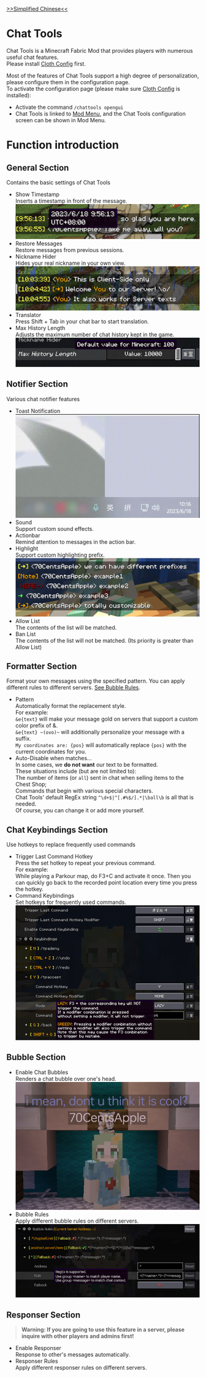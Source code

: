 [>>Simplified Chinese<<](README.md)

# Chat Tools
Chat Tools is a Minecraft Fabric Mod that provides players with numerous useful chat features.  
Please install [Cloth Config](https://modrinth.com/mod/cloth-config) first.

Most of the features of Chat Tools support a high degree of personalization, please configure them in the configuration page.  
To activate the configuration page (please make sure [Cloth Config](https://modrinth.com/mod/cloth-config) is installed):
- Activate the command `/chattools opengui`
- Chat Tools is linked to [Mod Menu](https://modrinth.com/mod/modmenu), and the Chat Tools configuration screen can be shown in Mod Menu.

# Function introduction
## General Section
Contains the basic settings of Chat Tools
- Show Timestamp  
Inserts a timestamp in front of the message.  
![Timestamp](<images/Timestamp.png>)
- Restore Messages  
Restore messages from previous sessions.
- Nickname Hider  
Hides your real nickname in your own view.  
![Nickname Hider](<images/Nickname Hider.png>)
- Translator  
Press Shift + Tab in your chat bar to start translation.
- Max History Length  
Adjusts the maximum number of chat history kept in the game.  
![Max History Length](<images/Max History Length.png>)

## Notifier Section
Various chat notifier features
- Toast Notification  
![Toast](<images/Toast.gif>)
- Sound  
Support custom sound effects.
- Actionbar  
Remind attention to messages in the action bar.
- Highlight  
Support custom highlighting prefix.  
![Highlight Function](<images/Highlight Function.png>)
- Allow List  
The contents of the list will be matched.
- Ban List  
The contents of the list will not be matched. (Its priority is greater than Allow List)

## Formatter Section
Format your own messages using the specified pattern. You can apply different rules to different servers. [See Bubble Rules](#bubble-section).
- Pattern  
Automatically format the replacement style.  
For example:  
`&e{text}` will make your message gold on servers that support a custom color prefix of &.  
`&e{text} ~(ovo)~` will additionally personalize your message with a suffix.  
`My coordinates are: {pos}` will automatically replace `{pos}` with the current coordinates for you.
- Auto-Disable when matches...  
In some cases, we **do not want** our text to be formatted.  
These situations include (but are not limited to):  
The number of items (or `all`) sent in chat when selling items to the Chest Shop;  
Commands that begin with various special characters.  
Chat Tools' default RegEx string `^\d+$|^[.#%$/].*|\ball\b` is all that is needed.  
Of course, you can change it or add more yourself.

## Chat Keybindings Section
Use hotkeys to replace frequently used commands
- Trigger Last Command Hotkey  
Press the set hotkey to repeat your previous command.  
For example:  
While playing a Parkour map, do F3+C and activate it once. Then you can quickly go back to the recorded point location every time you press the hotkey.
- Command Keybindings  
Set hotkeys for frequently used commands.  
![Command Keybindings](<images/Command Keybindings.png>)

## Bubble Section
- Enable Chat Bubbles  
Renders a chat bubble over one's head.  
![Chat Bubbles](<images/Chat Bubbles.png>)
- Bubble Rules  
Apply different bubble rules on different servers.  
![Bubble Rules](<images/Bubble Rules.png>)

## Responser Section
> **Warning: If you are going to use this feature in a server, please inquire with other players and admins first!**
- Enable Responser  
Response to other's messages automatically.
- Responser Rules  
Apply different responser rules on different servers.